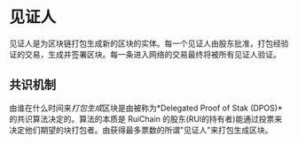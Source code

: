 # 见证人

见证人是为区块链打包生成新的区块的实体。每一个见证人由股东批准，打包经验证的交易，生成并签署区块。每一条进入网络的交易最终将被所有见证人验证。

## 共识机制

由谁在什么时间来*打包生成*区块是由被称为*Delegated Proof of Stak (DPOS)*的共识算法决定的。算法的本质是 RuiChain 的股东(RUI的持有者)能通过投票来决定他们期望的块打包者。由获得最多票数的所谓"见证人"来打包生成区块。